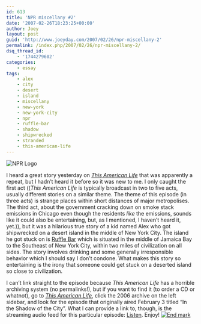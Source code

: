 ```yaml
---
id: 613
title: 'NPR miscellany #2'
date: '2007-02-26T18:23:25+00:00'
author: Joey
layout: post
guid: 'http://www.joeyday.com/2007/02/26/npr-miscellany-2'
permalink: /index.php/2007/02/26/npr-miscellany-2/
dsq_thread_id:
    - '1744279602'
categories:
    - essay
tags:
    - alex
    - city
    - desert
    - island
    - miscellany
    - new-york
    - new-york-city
    - npr
    - ruffle-bar
    - shadow
    - shipwrecked
    - stranded
    - this-american-life
---
```


![NPR Logo](http://joeyday.com/wp-content/uploads/2007/02/logo_npr_125.gif)

I heard a great story yesterday on <cite>[This American Life](http://en.wikipedia.org/wiki/This_American_Life)</cite> that was apparently a repeat, but I hadn’t heard it before so it was new to me. I only caught the first act ((<cite>This American Life</cite> is typically broadcast in two to five acts, usually different stories on a similar theme. The theme of this episode (in three acts) is strange places within short distances of major metropolises. The third act, about the government cracking down on smoke stack emissions in Chicago even though the residents *like* the emissions, sounds like it could also be entertaining, but, as I mentioned, I haven’t heard it, yet.)), but it was a hilarious true story of a kid named Alex who got shipwrecked on a desert island in the middle of New York City. The island he got stuck on is [Ruffle Bar](http://maps.google.com/maps?om=1&ie=UTF8&z=13&ll=40.598053,-73.856621&spn=0.058654,0.11673) which is situated in the middle of Jamaica Bay to the Southeast of New York City, within two miles of civilization on all sides. The story involves drinking and some generally irresponsible behavior which I should say I don’t condone. What makes this story so entertaining is the irony that someone could get stuck on a deserted island so close to civilization.

I can’t link straight to the episode because <cite>This American Life</cite> has a horrible archiving system (no permalinks!), but if you want to find it (to order a CD or whatnot), go to <cite>[This American Life](http://www.thislife.org/)</cite>, click the 2006 archive on the left sidebar, and look for the episode that originally aired February 3 titled “In the Shadow of the City”. What I can provide a link to, though, is the streaming audio feed for this particular episode: [Listen](http://audio.thisamericanlife.org/player/CPRadio_player.php?podcast=http://www.thisamericanlife.org/xmlfeeds/307.xml&proxyloc=http://audio.thisamericanlife.org/player/customproxy.php). Enjoy! [![](http://joeyday.com/wp-content/uploads/2009/08/endmark.png "End mark")](http://joeyday.com/wp-content/uploads/2009/08/endmark.png)